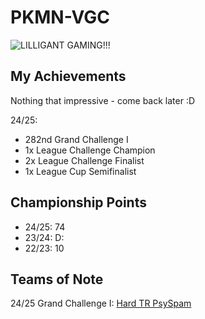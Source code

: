 # PKMN-VGC

![LILLIGANT GAMING!!!](https://img.pokemondb.net/sprites/black-white/normal/lilligant.png)

## My Achievements

Nothing that impressive - come back later :D

24/25:
- 282nd Grand Challenge I
- 1x League Challenge Champion
- 2x League Challenge Finalist
- 1x League Cup Semifinalist

## Championship Points

- 24/25: 74
- 23/24: D:
- 22/23: 10

## Teams of Note

24/25 Grand Challenge I: [Hard TR PsySpam](https://pokepast.es/c47326d643f5da43)
